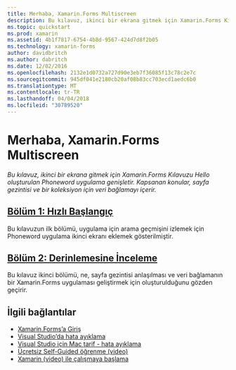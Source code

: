 ```yaml
---
title: Merhaba, Xamarin.Forms Multiscreen
description: Bu kılavuz, ikinci bir ekrana gitmek için Xamarin.Forms Kılavuzu Hello oluşturulan Phoneword uygulama genişletir. Kapsanan konular, sayfa gezintisi ve bir koleksiyon için veri bağlamayı içerir.
ms.topic: quickstart
ms.prod: xamarin
ms.assetid: 4b1f7817-6754-4b8d-9567-424d7d8f2b05
ms.technology: xamarin-forms
author: davidbritch
ms.author: dabritch
ms.date: 12/02/2016
ms.openlocfilehash: 2132e1d0732a727d90e3eb7f36085f13c78c2e7c
ms.sourcegitcommit: 945df041e2180cb20af08b83cc703ecd1aedc6b0
ms.translationtype: MT
ms.contentlocale: tr-TR
ms.lasthandoff: 04/04/2018
ms.locfileid: "30789520"
---
```

# <a name="hello-xamarinforms-multiscreen"></a>Merhaba, Xamarin.Forms Multiscreen

_Bu kılavuz, ikinci bir ekrana gitmek için Xamarin.Forms Kılavuzu Hello oluşturulan Phoneword uygulama genişletir. Kapsanan konular, sayfa gezintisi ve bir koleksiyon için veri bağlamayı içerir._

## <a name="part-1-quickstartxamarin-formsget-startedhello-xamarin-forms-multiscreenquickstartmd"></a>[Bölüm 1: Hızlı Başlangıç](~/xamarin-forms/get-started/hello-xamarin-forms-multiscreen/quickstart.md)

Bu kılavuzun ilk bölümü, uygulama için arama geçmişini izlemek için Phoneword uygulama ikinci ekranı eklemek gösterilmiştir.

## <a name="part-2-deep-divexamarin-formsget-startedhello-xamarin-forms-multiscreendeepdivemd"></a>[Bölüm 2: Derinlemesine İnceleme](~/xamarin-forms/get-started/hello-xamarin-forms-multiscreen/deepdive.md)

Bu kılavuz ikinci bölümü, ne, sayfa gezintisi anlaşılması ve veri bağlamanın bir Xamarin.Forms uygulaması geliştirmek için oluşturulduğunu gözden geçirir.


## <a name="related-links"></a>İlgili bağlantılar

- [Xamarin.Forms’a Giriş](~/xamarin-forms/get-started/introduction-to-xamarin-forms.md)
- [Visual Studio’da hata ayıklama](http://msdn.microsoft.com/library/k0k771bt%28v=vs.90%29.aspx)
- [Visual Studio için Mac tarif - hata ayıklama](https://developer.xamarin.com/recipes/cross-platform/ide/debugging/)
- [Ücretsiz Self-Guided öğrenme (video)](https://university.xamarin.com/self-guided)
- [Xamarin (video) ile çalışmaya başlama](https://developer.xamarin.com/videos/)
